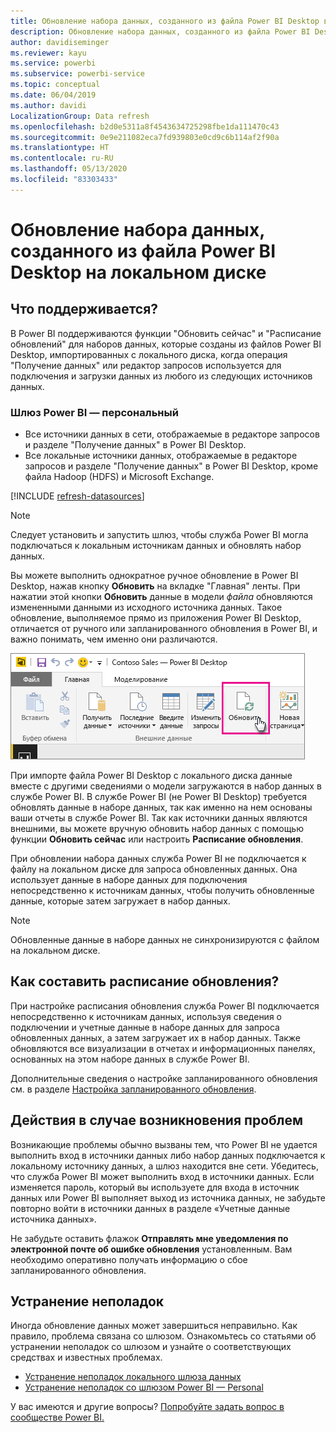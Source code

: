 ```yaml
---
title: Обновление набора данных, созданного из файла Power BI Desktop в OneDrive (на локальном диске)
description: Обновление набора данных, созданного из файла Power BI Desktop на локальном диске
author: davidiseminger
ms.reviewer: kayu
ms.service: powerbi
ms.subservice: powerbi-service
ms.topic: conceptual
ms.date: 06/04/2019
ms.author: davidi
LocalizationGroup: Data refresh
ms.openlocfilehash: b2d0e5311a8f4543634725298fbe1da111470c43
ms.sourcegitcommit: 0e9e211082eca7fd939803e0cd9c6b114af2f90a
ms.translationtype: HT
ms.contentlocale: ru-RU
ms.lasthandoff: 05/13/2020
ms.locfileid: "83303433"
---
```

# <a name="refresh-a-dataset-created-from-a-power-bi-desktop-file-on-a-local-drive"></a>Обновление набора данных, созданного из файла Power BI Desktop на локальном диске

## <a name="whats-supported"></a>Что поддерживается?

В Power BI поддерживаются функции "Обновить сейчас" и "Расписание обновлений" для наборов данных, которые созданы из файлов Power BI Desktop, импортированных с локального диска, когда операция "Получение данных" или редактор запросов используется для подключения и загрузки данных из любого из следующих источников данных.

### <a name="power-bi-gateway---personal"></a>Шлюз Power BI — персональный

- Все источники данных в сети, отображаемые в редакторе запросов и разделе "Получение данных" в Power BI Desktop.
- Все локальные источники данных, отображаемые в редакторе запросов и разделе "Получение данных" в Power BI Desktop, кроме файла Hadoop (HDFS) и Microsoft Exchange.

<!-- Refresh Data sources-->
[!INCLUDE [refresh-datasources](../includes/refresh-datasources.md)]

> [!NOTE]
> Следует установить и запустить шлюз, чтобы служба Power BI могла подключаться к локальным источникам данных и обновлять набор данных.
>
>

Вы можете выполнить однократное ручное обновление в Power BI Desktop, нажав кнопку **Обновить** на вкладке "Главная" ленты. При нажатии этой кнопки **Обновить** данные в модели *файла* обновляются измененными данными из исходного источника данных. Такое обновление, выполняемое прямо из приложения Power BI Desktop, отличается от ручного или запланированного обновления в Power BI, и важно понимать, чем именно они различаются.

![Обновить](media/refresh-desktop-file-local-drive/pbix-refresh.png)

При импорте файла Power BI Desktop с локального диска данные вместе с другими сведениями о модели загружаются в набор данных в службе Power BI. В службе Power BI (не Power BI Desktop) требуется обновлять данные в наборе данных, так как именно на нем основаны ваши отчеты в службе Power BI. Так как источники данных являются внешними, вы можете вручную обновить набор данных с помощью функции **Обновить сейчас** или настроить **Расписание обновления**.

При обновлении набора данных служба Power BI не подключается к файлу на локальном диске для запроса обновленных данных. Она использует данные в наборе данных для подключения непосредственно к источникам данных, чтобы получить обновленные данные, которые затем загружает в набор данных.

> [!NOTE]
> Обновленные данные в наборе данных не синхронизируются с файлом на локальном диске.
>
>

## <a name="how-do-i-schedule-refresh"></a>Как составить расписание обновления?

При настройке расписания обновления служба Power BI подключается непосредственно к источникам данных, используя сведения о подключении и учетные данные в наборе данных для запроса обновленных данных, а затем загружает их в набор данных. Также обновляются все визуализации в отчетах и информационных панелях, основанных на этом наборе данных в службе Power BI.

Дополнительные сведения о настройке запланированного обновления см. в разделе [Настройка запланированного обновления](refresh-scheduled-refresh.md).

## <a name="when-things-go-wrong"></a>Действия в случае возникновения проблем

Возникающие проблемы обычно вызваны тем, что Power BI не удается выполнить вход в источники данных либо набор данных подключается к локальному источнику данных, а шлюз находится вне сети. Убедитесь, что служба Power BI может выполнить вход в источники данных. Если изменяется пароль, который вы используете для входа в источник данных или Power BI выполняет выход из источника данных, не забудьте повторно войти в источники данных в разделе «Учетные данные источника данных».

Не забудьте оставить флажок **Отправлять мне уведомления по электронной почте об ошибке обновления** установленным. Вам необходимо оперативно получать информацию о сбое запланированного обновления.

## <a name="troubleshooting"></a>Устранение неполадок

Иногда обновление данных может завершиться неправильно. Как правило, проблема связана со шлюзом. Ознакомьтесь со статьями об устранении неполадок со шлюзом и узнайте о соответствующих средствах и известных проблемах.

- [Устранение неполадок локального шлюза данных](service-gateway-onprem-tshoot.md)
- [Устранение неполадок со шлюзом Power BI — Personal](service-admin-troubleshooting-power-bi-personal-gateway.md)

У вас имеются и другие вопросы? [Попробуйте задать вопрос в сообществе Power BI.](https://community.powerbi.com/)
